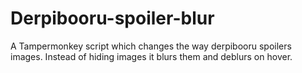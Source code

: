 # Derpibooru-spoiler-blur
A Tampermonkey script which changes the way derpibooru spoilers images. Instead of hiding images it blurs them and deblurs on hover.
